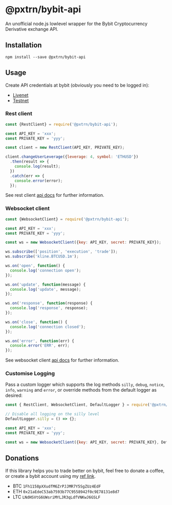 # @pxtrn/bybit-api

An unofficial node.js lowlevel wrapper for the Bybit Cryptocurrency Derivative
exchange API.


## Installation

`npm install --save @pxtrn/bybit-api`


## Usage

Create API credentials at bybit (obviously you need to be logged in):
- [Livenet](https://bybit.com/app/user/api-management)
- [Testnet](https://testnet.bybit.com/app/user/api-management)


### Rest client

```js
const {RestClient} = require('@pxtrn/bybit-api');

const API_KEY = 'xxx';
const PRIVATE_KEY = 'yyy';

const client = new RestClient(API_KEY, PRIVATE_KEY);

client.changeUserLeverage({leverage: 4, symbol: 'ETHUSD'})
  .then(result => {
    console.log(result);
  })
  .catch(err => {
    console.error(error);
  });
```

See rest client [api docs](./doc/rest-client.md) for further information.


### Websocket client

```js
const {WebsocketClient} = require('@pxtrn/bybit-api');

const API_KEY = 'xxx';
const PRIVATE_KEY = 'yyy';

const ws = new WebsocketClient({key: API_KEY, secret: PRIVATE_KEY});

ws.subscribe(['position', 'execution', 'trade']);
ws.subscribe('kline.BTCUSD.1m');

ws.on('open', function() {
  console.log('connection open');
});

ws.on('update', function(message) {
  console.log('update', message);
});

ws.on('response', function(response) {
  console.log('response', response);
});

ws.on('close', function() {
  console.log('connection closed');
});

ws.on('error', function(err) {
  console.error('ERR', err);
});
```

See websocket client [api docs](./doc/websocket-client.md) for further information.

### Customise Logging
Pass a custom logger which supports the log methods `silly`, `debug`, `notice`, `info`, `warning` and `error`, or override methods from the default logger as desired:

```js
const { RestClient, WebsocketClient, DefaultLogger } = require('@pxtrn/bybit-api');

// Disable all logging on the silly level
DefaultLogger.silly = () => {};

const API_KEY = 'xxx';
const PRIVATE_KEY = 'yyy';

const ws = new WebsocketClient({key: API_KEY, secret: PRIVATE_KEY}, DefaultLogger);
```

## Donations

If this library helps you to trade better on bybit, feel free to donate a coffee,
or create a bybit account using my [ref link](https://www.bybit.com/app/register?ref=j8q5l).

- BTC `1Fh1158pXXudfM6ZrPJJMR7Y5SgZUz4EdF`
- ETH `0x21aEdeC53ab7593b77C9558942f0c9E78131e8d7`
- LTC `LNdHSVtG6UWsriMYLJR3qLdfVNKwJ6GSLF`
